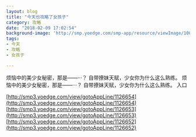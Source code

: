 ```yaml
---
layout: blog
title: "今天也攻略了女孩子"
category: 攻略
date: "2018-02-09 17:02:54"
background-image: 'http://smp.yoedge.com/smp-app/resource/viewImage/1003080appline.png'
tags:
- 今天
- 攻略
- 女孩子

---
```

烦恼中的美少女秘密，那是——···？ 自带撩妹天赋，少女你为什么这么熟练。
烦恼中的美少女秘密，那是——···？ 自带撩妹天赋，少女你为什么这么熟练。
入口

[http://smp3.yoedge.com/view/gotoAppLine/1126654](http://smp3.yoedge.com/view/gotoAppLine/1126654)
[http://smp3.yoedge.com/view/gotoAppLine/1126653](http://smp3.yoedge.com/view/gotoAppLine/1126653)
[http://smp3.yoedge.com/view/gotoAppLine/1126652](http://smp3.yoedge.com/view/gotoAppLine/1126652)

        
